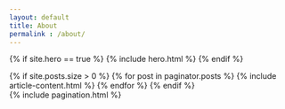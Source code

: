 ```yaml
---
layout: default
title: About
permalink : /about/
---
```


{% if site.hero == true %}
	{% include hero.html %}
{% endif %}

<div class="container">
	<div class="row">
		{% if site.posts.size > 0 %}
			{% for post in paginator.posts %}
				{% include article-content.html %}
			{% endfor %}
		{% endif %}
	</div>
</div>
{% include pagination.html %}
